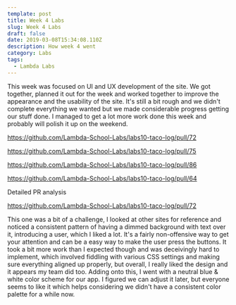 ```yaml
---
template: post
title: Week 4 Labs
slug: Week 4 Labs
draft: false
date: 2019-03-08T15:34:08.110Z
description: How week 4 went
category: Labs
tags:
  - Lambda Labs
---
```

This week was focused on UI and UX development of the site. We got together, planned it out for the week and worked together to improve the appearance and the usability of the site. It's still a bit rough and we didn't complete everything we wanted but we made considerable progress getting our stuff done. I managed to get a lot more work done this week and probably will polish it up on the weekend. 



https://github.com/Lambda-School-Labs/labs10-taco-log/pull/72

https://github.com/Lambda-School-Labs/labs10-taco-log/pull/75

https://github.com/Lambda-School-Labs/labs10-taco-log/pull/86

https://github.com/Lambda-School-Labs/labs10-taco-log/pull/64





Detailed PR analysis

https://github.com/Lambda-School-Labs/labs10-taco-log/pull/72



This one was a bit of a challenge, I looked at other sites for reference and noticed a consistent pattern of having a dimmed background with text over it, introducing a user, which I liked a lot. It's a fairly non-offensive way to get your attention and can be a easy way to make the user press the buttons.  It took a bit more work than I expected though and was deceivingly hard to implement, which involved fiddling with various CSS settings and making sure everything aligned up properly, but overall, I really liked the design and it appears my team did too. Adding onto this, I went with a neutral blue & white color scheme for our app. I figured we can adjust it later, but everyone seems to like it which helps considering we didn't have a consistent color palette for a while now.
